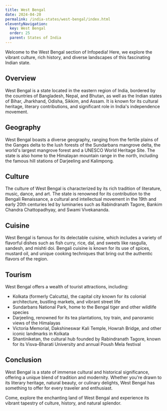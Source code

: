 ```yaml
---
title: West Bengal
date: 2024-04-20
permalink: /india-states/west-bengal/index.html
eleventyNavigation:
  key: West Bengal
  order: 25
  parent: States of India
---
```


Welcome to the West Bengal section of Infopedia! Here, we explore the vibrant culture, rich history, and diverse landscapes of this fascinating Indian state.

## Overview

West Bengal is a state located in the eastern region of India, bordered by the countries of Bangladesh, Nepal, and Bhutan, as well as the Indian states of Bihar, Jharkhand, Odisha, Sikkim, and Assam. It is known for its cultural heritage, literary contributions, and significant role in India's independence movement.

## Geography

West Bengal boasts a diverse geography, ranging from the fertile plains of the Ganges delta to the lush forests of the Sundarbans mangrove delta, the world's largest mangrove forest and a UNESCO World Heritage Site. The state is also home to the Himalayan mountain range in the north, including the famous hill stations of Darjeeling and Kalimpong.

## Culture

The culture of West Bengal is characterized by its rich tradition of literature, music, dance, and art. The state is renowned for its contribution to the Bengali Renaissance, a cultural and intellectual movement in the 19th and early 20th centuries led by luminaries such as Rabindranath Tagore, Bankim Chandra Chattopadhyay, and Swami Vivekananda.

## Cuisine

West Bengal is famous for its delectable cuisine, which includes a variety of flavorful dishes such as fish curry, rice, dal, and sweets like rasgulla, sandesh, and mishti doi. Bengali cuisine is known for its use of spices, mustard oil, and unique cooking techniques that bring out the authentic flavors of the region.

## Tourism

West Bengal offers a wealth of tourist attractions, including:

- Kolkata (formerly Calcutta), the capital city known for its colonial architecture, bustling markets, and vibrant street life
- Sundarbans National Park, home to the Bengal tiger and other wildlife species
- Darjeeling, renowned for its tea plantations, toy train, and panoramic views of the Himalayas
- Victoria Memorial, Dakshineswar Kali Temple, Howrah Bridge, and other iconic landmarks in Kolkata
- Shantiniketan, the cultural hub founded by Rabindranath Tagore, known for its Visva-Bharati University and annual Poush Mela festival

## Conclusion

West Bengal is a state of immense cultural and historical significance, offering a unique blend of tradition and modernity. Whether you're drawn to its literary heritage, natural beauty, or culinary delights, West Bengal has something to offer for every traveler and enthusiast.

Come, explore the enchanting land of West Bengal and experience its vibrant tapestry of culture, history, and natural splendor.
